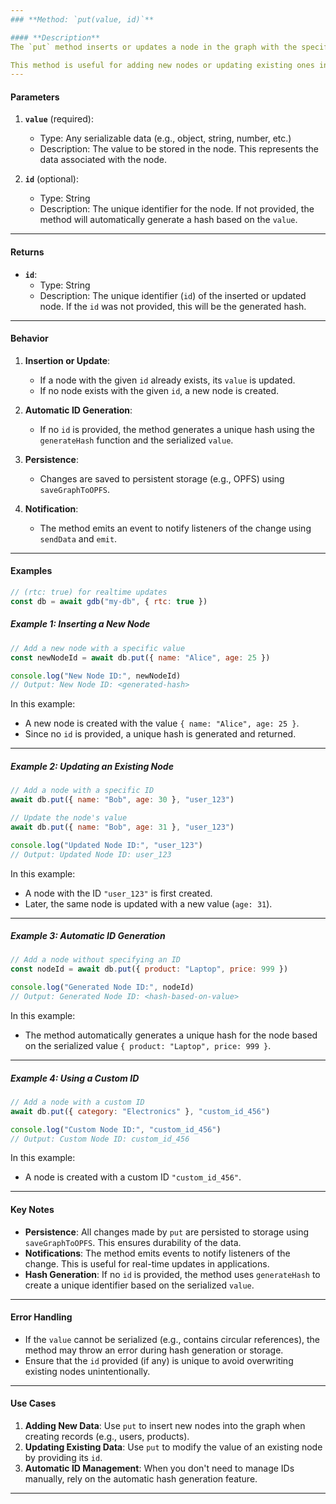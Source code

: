 ```yaml
---
### **Method: `put(value, id)`**

#### **Description**
The `put` method inserts or updates a node in the graph with the specified `value` and `id`. If no `id` is provided, it generates a unique hash based on the `value` to serve as the node's identifier. The method ensures that changes are persisted to storage and notifies listeners of the update.

This method is useful for adding new nodes or updating existing ones in the graph.
---
```


#### **Parameters**

1. **`value`** (required):

   - Type: Any serializable data (e.g., object, string, number, etc.)
   - Description: The value to be stored in the node. This represents the data associated with the node.

2. **`id`** (optional):
   - Type: String
   - Description: The unique identifier for the node. If not provided, the method will automatically generate a hash based on the `value`.

---

#### **Returns**

- **`id`**:
  - Type: String
  - Description: The unique identifier (`id`) of the inserted or updated node. If the `id` was not provided, this will be the generated hash.

---

#### **Behavior**

1. **Insertion or Update**:

   - If a node with the given `id` already exists, its `value` is updated.
   - If no node exists with the given `id`, a new node is created.

2. **Automatic ID Generation**:

   - If no `id` is provided, the method generates a unique hash using the `generateHash` function and the serialized `value`.

3. **Persistence**:

   - Changes are saved to persistent storage (e.g., OPFS) using `saveGraphToOPFS`.

4. **Notification**:
   - The method emits an event to notify listeners of the change using `sendData` and `emit`.

---

#### **Examples**

```javascript
// (rtc: true) for realtime updates
const db = await gdb("my-db", { rtc: true })
```

##### **Example 1: Inserting a New Node**

```javascript
// Add a new node with a specific value
const newNodeId = await db.put({ name: "Alice", age: 25 })

console.log("New Node ID:", newNodeId)
// Output: New Node ID: <generated-hash>
```

In this example:

- A new node is created with the value `{ name: "Alice", age: 25 }`.
- Since no `id` is provided, a unique hash is generated and returned.

---

##### **Example 2: Updating an Existing Node**

```javascript
// Add a node with a specific ID
await db.put({ name: "Bob", age: 30 }, "user_123")

// Update the node's value
await db.put({ name: "Bob", age: 31 }, "user_123")

console.log("Updated Node ID:", "user_123")
// Output: Updated Node ID: user_123
```

In this example:

- A node with the ID `"user_123"` is first created.
- Later, the same node is updated with a new value (`age: 31`).

---

##### **Example 3: Automatic ID Generation**

```javascript
// Add a node without specifying an ID
const nodeId = await db.put({ product: "Laptop", price: 999 })

console.log("Generated Node ID:", nodeId)
// Output: Generated Node ID: <hash-based-on-value>
```

In this example:

- The method automatically generates a unique hash for the node based on the serialized value `{ product: "Laptop", price: 999 }`.

---

##### **Example 4: Using a Custom ID**

```javascript
// Add a node with a custom ID
await db.put({ category: "Electronics" }, "custom_id_456")

console.log("Custom Node ID:", "custom_id_456")
// Output: Custom Node ID: custom_id_456
```

In this example:

- A node is created with a custom ID `"custom_id_456"`.

---

#### **Key Notes**

- **Persistence**: All changes made by `put` are persisted to storage using `saveGraphToOPFS`. This ensures durability of the data.
- **Notifications**: The method emits events to notify listeners of the change. This is useful for real-time updates in applications.
- **Hash Generation**: If no `id` is provided, the method uses `generateHash` to create a unique identifier based on the serialized `value`.

---

#### **Error Handling**

- If the `value` cannot be serialized (e.g., contains circular references), the method may throw an error during hash generation or storage.
- Ensure that the `id` provided (if any) is unique to avoid overwriting existing nodes unintentionally.

---

#### **Use Cases**

1. **Adding New Data**: Use `put` to insert new nodes into the graph when creating records (e.g., users, products).
2. **Updating Existing Data**: Use `put` to modify the value of an existing node by providing its `id`.
3. **Automatic ID Management**: When you don't need to manage IDs manually, rely on the automatic hash generation feature.

---
